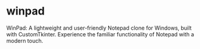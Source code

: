 # winpad
WinPad: A lightweight and user-friendly Notepad clone for Windows, built with CustomTkinter. Experience the familiar functionality of Notepad with a modern touch.
